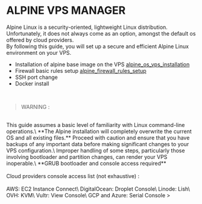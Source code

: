 # ALPINE VPS MANAGER

Alpine Linux is a security-oriented, lightweight Linux distribution. Unfortunately, it does not always come as an option, amongst the default os offered by cloud providers.
<br>
By following this guide, you will set up a secure and efficient Alpine Linux environment on your VPS.

- Installation of alpine base image on the VPS [alpine_os_vps_installation](STEPS/alpine_os_vps_installation/overview.md)
- Firewall basic rules setup [alpine_firewall_rules_setup](STEPS/alpine_firewall_rules_setup/overview.md)
- SSH port change
- Docker install

<br>

> WARNING :<br>
<br>
This guide assumes a basic level of familiarity with Linux command-line operations.\
**The Alpine installation will completely overwrite the current OS and all existing files.**
Proceed with caution and ensure that you have backups of any important data before making significant changes to your VPS configuration.\
Improper handling of some steps, particularly those involving bootloader and partition changes, can render your VPS inoperable.\
**GRUB bootloader and console access required** <br>
<br>
Cloud providers console access list (not exhaustive) : <br>
<br>
AWS: EC2 Instance Connect\
DigitalOcean: Droplet Console\
Linode: Lish\
OVH: KVM\
Vultr: View Console\
GCP and Azure: Serial Console
>